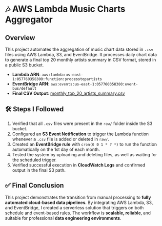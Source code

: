 # 🎶 AWS Lambda Music Charts Aggregator

## Overview
This project automates the aggregation of music chart data stored in `.csv` files using AWS Lambda, S3, and EventBridge. It processes daily chart data to generate a final top 20 monthly artists summary in CSV format, stored in a public S3 bucket.

- **Lambda ARN**: `aws:lambda:us-east-1:057760358300:function:processtopartists`
- **EventBridge ARN**: `aws:events:us-east-1:057760358300:event-bus/default`
- **Final CSV Output**: [monthly_top_20_artists_summary.csv](https://my-music-toplists.s3.us-east-1.amazonaws.com/final/monthly_top_20_artists_summary.csv)

## 🛠️ Steps I Followed
1. Verified that all `.csv` files were present in the `raw/` folder inside the S3 bucket.
2. Configured an **S3 Event Notification** to trigger the Lambda function whenever a `.csv` file is added or deleted in `raw/`.
3. Created an **EventBridge rule** with `cron(0 0 1 * ? *)` to run the function automatically on the 1st day of each month.
4. Tested the system by uploading and deleting files, as well as waiting for the scheduled trigger.
5. Verified successful execution in **CloudWatch Logs** and confirmed output in the final S3 path.

## ✅ Final Conclusion
This project demonstrates the transition from manual processing to **fully automated cloud-based data pipelines**. By integrating AWS Lambda, S3, and EventBridge, I created a serverless solution that triggers on both schedule and event-based rules. The workflow is **scalable, reliable**, and suitable for professional **data engineering environments**.
